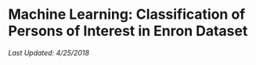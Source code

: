 # Machine Learning: Classification of Persons of Interest in Enron Dataset
_Last Updated: 4/25/2018_


